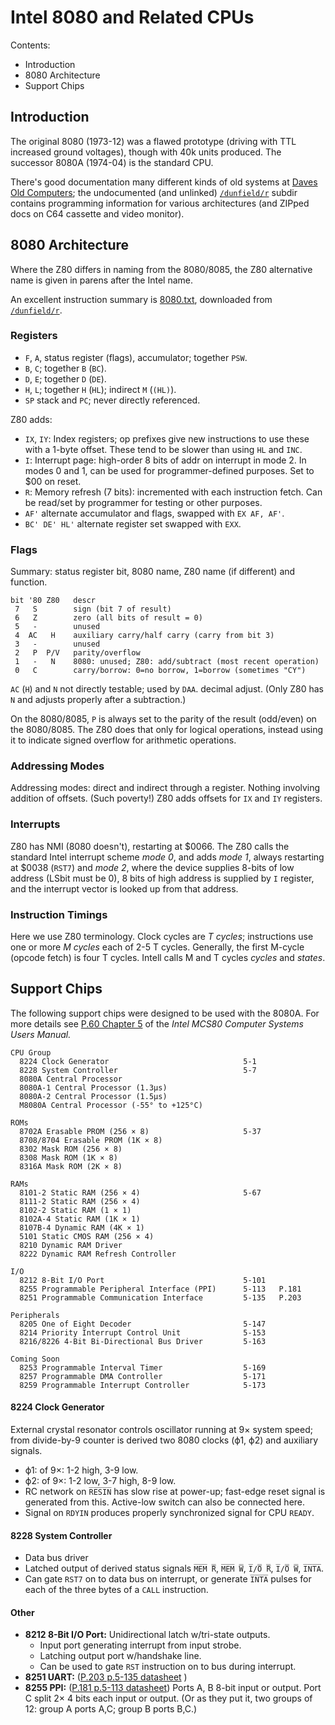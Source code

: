 Intel 8080 and Related CPUs
===========================

Contents:
- Introduction
- 8080 Architecture
- Support Chips

Introduction
------------

The original 8080 (1973-12) was a flawed prototype (driving with TTL
increased ground voltages), though with 40k units produced. The successor
8080A (1974-04) is the standard CPU.

There's good documentation many different kinds of old systems at
[Daves Old Computers][dunfield]; the undocumented (and unlinked)
[`/dunfield/r`] subdir contains programming information for various
architectures (and ZIPped docs on C64 cassette and video monitor).


8080 Architecture
-----------------

Where the Z80 differs in naming from the 8080/8085, the Z80 alternative
name is given in parens after the Intel name.

An excellent instruction summary is [8080.txt](8080.txt),
downloaded from [`/dunfield/r`].

### Registers

- `F`, `A`, status register (flags), accumulator; together `PSW`.
- `B`, `C`; together `B` (`BC`).
- `D`, `E`; together `D` (`DE`).
- `H`, `L`; together `H` (`HL`); indirect `M` (`(HL)`).
- `SP` stack and `PC`; never directly referenced.

Z80 adds:
- `IX`, `IY`: Index registers; op prefixes give new instructions to use
  these with a 1-byte offset. These tend to be slower than using `HL` and
  `INC`.
- `I`: Interrupt page: high-order 8 bits of addr on interrupt in mode 2. In
  modes 0 and 1, can be used for programmer-defined purposes. Set to $00
  on reset.
- `R`: Memory refresh (7 bits): incremented with each instruction fetch.
  Can be read/set by programmer for testing or other purposes.
- `AF'` alternate accumulator and flags, swapped with `EX AF, AF'`.
- `BC' DE' HL'` alternate register set swapped with `EXX`.

### Flags

Summary: status register bit, 8080 name, Z80 name (if different) and function.

    bit '80 Z80   descr
     7   S        sign (bit 7 of result)
     6   Z        zero (all bits of result = 0)
     5   -        unused
     4  AC   H    auxiliary carry/half carry (carry from bit 3)
     3   -        unused
     2   P  P/V   parity/overflow
     1   -   N    8080: unused; Z80: add/subtract (most recent operation)
     0   C        carry/borrow: 0=no borrow, 1=borrow (sometimes "CY")

`AC` (`H`) and `N` not directly testable; used by `DAA`. decimal adjust.
(Only Z80 has `N` and adjusts properly after a subtraction.)

On the 8080/8085, `P` is always set to the parity of the result (odd/even)
on the 8080/8085. The Z80  does that only for logical operations, instead
using it to indicate signed overflow for arithmetic operations.

### Addressing Modes

Addressing modes: direct and indirect through a register. Nothing involving
addition of offsets. (Such poverty!) Z80 adds offsets for `IX` and `IY`
registers.

### Interrupts

Z80 has NMI (8080 doesn't), restarting at $0066. The Z80 calls the standard
Intel interrupt scheme _mode 0_, and adds _mode 1_, always restarting at
$0038 (`RST7`) and _mode 2_, where the device supplies 8-bits of low
address (LSbit must be 0), 8 bits of high address is supplied by `I`
register, and the interrupt vector is looked up from that address.

### Instruction Timings

Here we use Z80 terminology. Clock cycles are _T cycles_; instructions use
one or more _M cycles_ each of 2-5 T cycles. Generally, the first M-cycle
(opcode fetch) is four T cycles. Intell calls M and T cycles _cycles_ and
_states_.


Support Chips
-------------

The following support chips were designed to be used with the 8080A. For
more details see [P.60 Chapter 5][csum-5] of the _Intel MCS80 Computer
Systems Users Manual._

    CPU Group
      8224 Clock Generator                              5-1
      8228 System Controller                            5-7
      8080A Central Processor
      8080A-1 Central Processor (1.3μs)
      8080A-2 Central Processor (1.5μs)
      M8080A Central Processor (-55° to +125°C)

    ROMs
      8702A Erasable PROM (256 × 8)                     5-37
      8708/8704 Erasable PROM (1K × 8)
      8302 Mask ROM (256 × 8)
      8308 Mask ROM (1K × 8)
      8316A Mask ROM (2K × 8)

    RAMs
      8101-2 Static RAM (256 × 4)                       5-67
      8111-2 Static RAM (256 × 4)
      8102-2 Static RAM (1 × 1)
      8102A-4 Static RAM (1K × 1)
      8107B-4 Dynamic RAM (4K × 1)
      5101 Static CMOS RAM (256 × 4)
      8210 Dynamic RAM Driver
      8222 Dynamic RAM Refresh Controller

    I/O
      8212 8-Bit I/O Port                               5-101
      8255 Programmable Peripheral Interface (PPI)      5-113   P.181
      8251 Programmable Communication Interface         5-135   P.203

    Peripherals
      8205 One of Eight Decoder                         5-147
      8214 Priority Interrupt Control Unit              5-153
      8216/8226 4-Bit Bi-Directional Bus Driver         5-163

    Coming Soon
      8253 Programmable Interval Timer                  5-169
      8257 Programmable DMA Controller                  5-171
      8259 Programmable Interrupt Controller            5-173

#### 8224 Clock Generator

External crystal resonator controls oscillator running at 9× system speed;
from divide-by-9 counter is derived two 8080 clocks (ϕ1, ϕ2) and auxiliary
signals.
- ϕ1: of 9×: 1-2 high, 3-9 low.
- ϕ2: of 9×: 1-2 low, 3-7 high, 8-9 low.
- RC network on `R̅E̅S̅I̅N̅` has slow rise at power-up; fast-edge reset signal
  is generated from this. Active-low switch can also be connected here.
- Signal on `RDYIN` produces properly synchronized signal for CPU `READY`.

#### 8228 System Controller

- Data bus driver
- Latched output of derived status signals `M̅E̅M̅ ̅R̅`, `M̅E̅M̅ ̅W̅`, `I̅/̅O̅ ̅R̅`,
  `I̅/̅O̅ ̅W̅`, `I̅N̅T̅A̅`.
- Can gate `RST7` on to data bus on interrupt, or generate `I̅N̅T̅A̅` pulses
  for each of the three bytes of a `CALL` instruction.

#### Other

- __8212 8-Bit I/O Port:__ Unidirectional latch w/tri-state outputs.
  - Input port generating interrupt from input strobe.
  - Latching output port w/handshake line.
  - Can be used to gate `RST` instruction on to bus during interrupt.
- __8251 UART:__ ([P.203 p.5-135 datasheet][csum-8251] )
- __8255 PPI:__ ([P.181 p.5-113 datasheet][csum-8255]) Ports A, B 8-bit
  input or output. Port C split 2× 4 bits each input or output. (Or as they
  put it, two groups of 12: group A ports A,C; group B ports B,C.)



<!-------------------------------------------------------------------->
[`/dunfield/r`]: http://www.classiccmp.org/dunfield/r/
[csum-5]: https://archive.org/details/bitsavers_intelMCS80ocomputerSystemsUsersManual197509_43049640/page/n58/mode/1up?view=theater
[csum-8251]: https://archive.org/details/bitsavers_intelMCS80ocomputerSystemsUsersManual197509_43049640/page/n202/mode/1up?view=theater
[csum-8255]: https://archive.org/details/bitsavers_intelMCS80ocomputerSystemsUsersManual197509_43049640/page/n180/mode/1up?view=theater
[dunfield]: http://www.classiccmp.org/dunfield/
